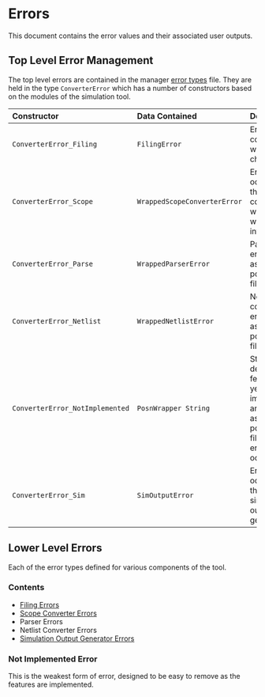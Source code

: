 # Errors
This document contains the error values and their associated user outputs.

## Top Level Error Management
The top level errors are contained in the manager [error types](../../src/Manager/Types/Error.hs) file.
They are held in the type `ConverterError` which has a number of constructors based on the modules of the simulation tool.

| Constructor | Data Contained | Description |
| :---------- | :------------- | :---------- |
| `ConverterError_Filing` | `FilingError` | Errors concerned with file checking. |
| `ConverterError_Scope` | `WrappedScopeConverterError` | Errors occuring in the scope converter, wrapped with position information. |
| `ConverterError_Parse` | `WrappedParserError` | Parsing errors (with associated position in file). |
| `ConverterError_Netlist` | `WrappedNetlistError` | Netlist conversion errors (with associated position in file). |
| `ConverterError_NotImplemented` | `PosnWrapper String` | String with details of the feature not yet implemented and associated positon in file where error occured. |
| `ConverterError_Sim` | `SimOutputError` | Errors that occur within the simulation output generator. |

## Lower Level Errors
Each of the error types defined for various components of the tool.

### Contents
- [Filing Errors](Errors/Filing.md)
- [Scope Converter Errors](Errors/Scope.md)
- Parser Errors
- Netlist Converter Errors
- [Simulation Output Generator Errors](Errors/Sim.md)

### Not Implemented Error
This is the weakest form of error, designed to be easy to remove as the features are implemented.
